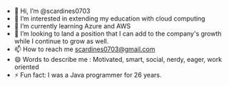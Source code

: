 - 👋 Hi, I’m @scardines0703
- 👀 I’m interested in extending my education with cloud computing 
- 🌱 I’m currently learning Azure and AWS
- 💞️ I’m looking to land a position that I can add to the company's growth while I continue to grow as well.
- 📫 How to reach me scardines0703@gmail.com
- 😄 Words to describe me : Motivated, smart, social, nerdy, eager, work oriented
- ⚡ Fun fact: I was a Java programmer for 26 years.

<!---
scardines0703/scardines0703 is a ✨ special ✨ repository because its `README.md` (this file) appears on your GitHub profile.
You can click the Preview link to take a look at your changes.
--->
